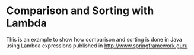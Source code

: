 # Comparison and Sorting with Lambda

This is an example to show how comparison and sorting is done in Java using Lambda expressions published
in http://www.springframework.guru
